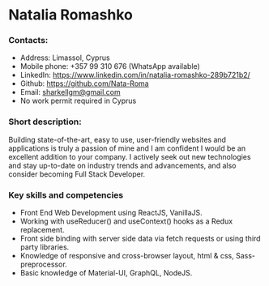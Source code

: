 # Natalia Romashko

### Contacts:
* Address: Limassol, Cyprus
* Mobile phone: +357 99 310 676 (WhatsApp available)
* LinkedIn: https://www.linkedin.com/in/natalia-romashko-289b721b2/
* Github: https://github.com/Nata-Roma
* Email: sharkellgm@gmail.com
* No work permit required in Cyprus

### Short description:
Building state-of-the-art, easy to use, user-friendly websites and applications is truly a passion of mine
 and I am confident I would be an excellent addition to your company.
I actively seek out new technologies and stay up-to-date on industry trends and advancements, and also consider becoming Full Stack Developer.

### Key skills and competencies
* Front End Web Development using ReactJS, VanillaJS.
* Working with useReducer() and useContext() hooks as a Redux replacement.
* Front side binding with server side data via fetch requests or using third party libraries. 
* Knowledge of responsive and cross-browser layout, html & css, Sass-preprocessor. 
* Basic knowledge of Material-UI, GraphQL, NodeJS.

